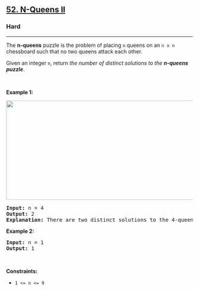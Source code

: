 <h2><a href="https://leetcode.com/problems/n-queens-ii/">52. N-Queens II</a></h2><h3>Hard</h3><hr><div><p xt-marked="ok">The <strong xt-marked="ok">n-queens</strong> puzzle is the problem of placing <code>n</code> queens on an <code>n x n</code> chessboard such that no two queens attack each other.</p>

<p xt-marked="ok">Given an integer <code>n</code>, return <em xt-marked="ok">the number of distinct solutions to the&nbsp;<strong xt-marked="ok">n-queens puzzle</strong></em>.</p>

<p>&nbsp;</p>
<p><strong class="example" xt-marked="ok">Example 1:</strong></p>
<img alt="" src="https://assets.leetcode.com/uploads/2020/11/13/queens.jpg" style="width: 600px; height: 268px;">
<pre><strong>Input:</strong> n = 4
<strong>Output:</strong> 2
<strong>Explanation:</strong> There are two distinct solutions to the 4-queens puzzle as shown.
</pre>

<p><strong class="example" xt-marked="ok">Example 2:</strong></p>

<pre><strong>Input:</strong> n = 1
<strong>Output:</strong> 1
</pre>

<p>&nbsp;</p>
<p><strong xt-marked="ok">Constraints:</strong></p>

<ul>
	<li><code>1 &lt;= n &lt;= 9</code></li>
</ul>
</div>